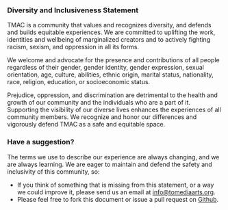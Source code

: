 ### Diversity and Inclusiveness Statement

TMAC is a community that values and recognizes diversity, and defends and builds equitable experiences. We are committed to uplifting the work, identities and wellbeing of marginalized creators and to actively fighting racism, sexism, and oppression in all its forms.

We welcome and advocate for the presence and contributions of all people regardless of their gender, gender identity, gender expression, sexual orientation, age, culture, abilities, ethnic origin, marital status, nationality, race, religion, education, or socioeconomic status. 

Prejudice, oppression, and discrimination are detrimental to the health and growth of our community and the individuals who are a part of it. Supporting the visibility of our diverse lives enhances the experiences of all community members. We recognize and honor our differences and vigorously defend TMAC as a safe and equitable space.

### Have a suggestion?

The terms we use to describe our experience are always changing, and we are always learning. We are eager to maintain and defend the safety and inclusivity of this community, so:

- If you think of something that is missing from this statement, or a way we could improve it, please send us an email at [info@tomediaarts.org][1].
- Please feel free to fork this document or issue a pull request on [Github][2].

[1]:	mailto:info@tomediaarts.org
[2]:	https://github.com/tomediaarts/policies/blob/master/diversity-statement.md

